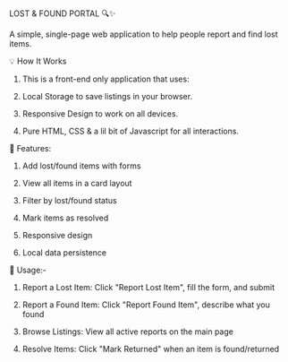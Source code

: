 LOST & FOUND PORTAL 🔍✨

A simple, single-page web application to help people report and find lost items.

💡 How It Works
1) This is a front-end only application that uses:

2) Local Storage to save listings in your browser.

3) Responsive Design to work on all devices.

4) Pure HTML, CSS & a lil bit of Javascript for all interactions.

🎨 Features:

1) Add lost/found items with forms

2)  View all items in a card layout

3) Filter by lost/found status

4) Mark items as resolved

5) Responsive design

6) Local data persistence

📝 Usage:-

1) Report a Lost Item: Click "Report Lost Item", fill the form, and submit

2) Report a Found Item: Click "Report Found Item", describe what you found

3) Browse Listings: View all active reports on the main page

4) Resolve Items: Click "Mark Returned" when an item is found/returned

